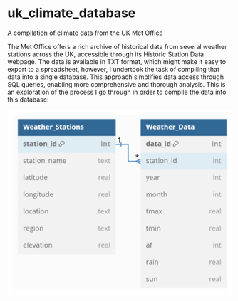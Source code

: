 # uk_climate_database
A compilation of climate data from the UK Met Office

The Met Office offers a rich archive of historical data from several weather stations across the UK, accessible through its Historic Station Data webpage. The data is available in TXT format, which might make it easy to export to a spreadsheet, however, I undertook the task of compiling that data into a single database. This approach simplifies data access through SQL queries, enabling more comprehensive and thorough analysis.
This is an exploration of the process I go through in order to compile the data into this database:

![alt text](database_diagram.png)
